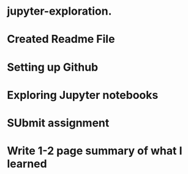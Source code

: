 # jupyter-exploration.
# Created Readme File
# Setting up Github
# Exploring Jupyter notebooks
# SUbmit assignment
# Write 1-2 page summary of what I learned
